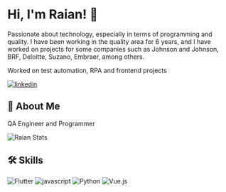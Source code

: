 
# Hi, I'm Raian! 👋

Passionate about technology, especially in terms of programming and quality.
I have been working in the quality area for 6 years, and I have worked on projects for some companies such as Johnson and Johnson, BRF, Deloitte, Suzano, Embraer, among others.

Worked on test automation, RPA and frontend projects

[![linkedin](https://img.shields.io/badge/linkedin-0A66C2?style=for-the-badge&logo=linkedin&logoColor=white)](https://www.linkedin.com/in/raian-damaceno/)
## 🚀 About Me
QA Engineer and Programmer

![Raian Stats](https://github-readme-stats.vercel.app/api/top-langs/?username=RaianDamaceno&theme=orange-green)      

## 🛠 Skills
![Flutter](	https://img.shields.io/badge/Flutter-02569B?style=for-the-badge&logo=flutter&logoColor=white) ![javascript](https://img.shields.io/badge/JavaScript-323330?style=for-the-badge&logo=javascript&logoColor=F7DF1E) ![Python](https://img.shields.io/badge/Python-3776AB?style=for-the-badge&logo=python&logoColor=white) ![Vue.js](https://img.shields.io/badge/Vue.js-35495E?style=for-the-badge&logo=vue.js&logoColor=4FC08D)


 

